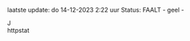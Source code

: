 laatste update: 
do 14-12-2023  2:22   uur 
Status: FAALT - geel - 
<div class="service R">J</div><div class="service Y">httpstat</div>